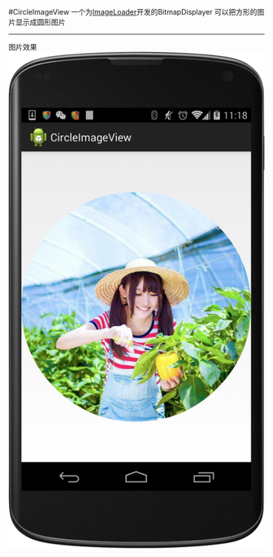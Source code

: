 #CircleImageView
一个为[ImageLoader](https://github.com/nostra13/Android-Universal-Image-Loader)开发的BitmapDisplayer
可以把方形的图片显示成圆形图片

---
图片效果
![Alt text](./device-2014-07-28-231831.png)
